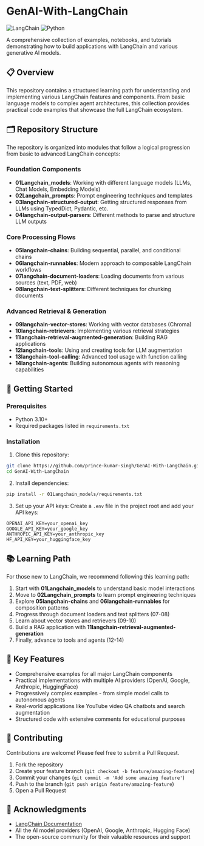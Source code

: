 # GenAI-With-LangChain

![LangChain](https://img.shields.io/badge/LangChain-0.1.0-blue)
![Python](https://img.shields.io/badge/Python-3.10+-green)


A comprehensive collection of examples, notebooks, and tutorials demonstrating how to build applications with LangChain and various generative AI models.

## 📋 Overview

This repository contains a structured learning path for understanding and implementing various LangChain features and components. From basic language models to complex agent architectures, this collection provides practical code examples that showcase the full LangChain ecosystem.

## 🗂️ Repository Structure

The repository is organized into modules that follow a logical progression from basic to advanced LangChain concepts:

### Foundation Components
- **01Langchain_models**: Working with different language models (LLMs, Chat Models, Embedding Models)
- **02Langchain_prompts**: Prompt engineering techniques and templates
- **03langchain-structured-output**: Getting structured responses from LLMs using TypedDict, Pydantic, etc.
- **04langchain-output-parsers**: Different methods to parse and structure LLM outputs

### Core Processing Flows
- **05langchain-chains**: Building sequential, parallel, and conditional chains
- **06langchain-runnables**: Modern approach to composable LangChain workflows
- **07langchain-document-loaders**: Loading documents from various sources (text, PDF, web)
- **08langchain-text-splitters**: Different techniques for chunking documents

### Advanced Retrieval & Generation
- **09langchain-vector-stores**: Working with vector databases (Chroma)
- **10langchain-retrievers**: Implementing various retrieval strategies
- **11langchain-retrieval-augmented-generation**: Building RAG applications
- **12langchain-tools**: Using and creating tools for LLM augmentation
- **13langchain-tool-calling**: Advanced tool usage with function calling
- **14langchain-agents**: Building autonomous agents with reasoning capabilities

## 🚀 Getting Started

### Prerequisites

- Python 3.10+
- Required packages listed in `requirements.txt`

### Installation

1. Clone this repository:
```bash
git clone https://github.com/prince-kumar-singh/GenAI-With-LangChain.git
cd GenAI-With-LangChain
```

2. Install dependencies:
```bash
pip install -r 01Langchain_models/requirements.txt
```

3. Set up your API keys:
Create a `.env` file in the project root and add your API keys:
```
OPENAI_API_KEY=your_openai_key
GOOGLE_API_KEY=your_google_key
ANTHROPIC_API_KEY=your_anthropic_key
HF_API_KEY=your_huggingface_key
```

## 📚 Learning Path

For those new to LangChain, we recommend following this learning path:

1. Start with **01Langchain_models** to understand basic model interactions
2. Move to **02Langchain_prompts** to learn prompt engineering techniques
3. Explore **05langchain-chains** and **06langchain-runnables** for composition patterns
4. Progress through document loaders and text splitters (07-08)
5. Learn about vector stores and retrievers (09-10)
6. Build a RAG application with **11langchain-retrieval-augmented-generation**
7. Finally, advance to tools and agents (12-14)

## 🌟 Key Features

- Comprehensive examples for all major LangChain components
- Practical implementations with multiple AI providers (OpenAI, Google, Anthropic, HuggingFace)
- Progressively complex examples - from simple model calls to autonomous agents
- Real-world applications like YouTube video QA chatbots and search augmentation
- Structured code with extensive comments for educational purposes

## 🤝 Contributing

Contributions are welcome! Please feel free to submit a Pull Request.

1. Fork the repository
2. Create your feature branch (`git checkout -b feature/amazing-feature`)
3. Commit your changes (`git commit -m 'Add some amazing feature'`)
4. Push to the branch (`git push origin feature/amazing-feature`)
5. Open a Pull Request



## 🙏 Acknowledgments

- [LangChain Documentation](https://python.langchain.com/docs/get_started/introduction)
- All the AI model providers (OpenAI, Google, Anthropic, Hugging Face)
- The open-source community for their valuable resources and support